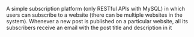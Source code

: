 A simple subscription platform (only RESTful APIs with MySQL) in which users can subscribe to a website (there can be multiple websites in the system). Whenever a new post is published on a particular website, all its subscribers receive an email with the post title and description in it
